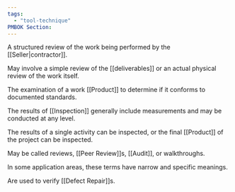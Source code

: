 ```yaml
---
tags:
  - "tool-technique"
PMBOK Section:
---
```

A structured review of the work being performed by the [[Seller|contractor]]. 

May involve a simple review of the [[deliverables]] or an actual physical review of the work itself.

The examination of a work [[Product]] to determine if it conforms to documented standards.

The results of [[Inspection]] generally include measurements and may be conducted at any level.

The results of a single activity can be inspected, or the final [[Product]] of the project can be inspected.

May be called reviews, [[Peer Review]]s, [[Audit]], or walkthroughs.

In some application areas, these terms have narrow and specific meanings.

Are used to verify [[Defect Repair]]s.
